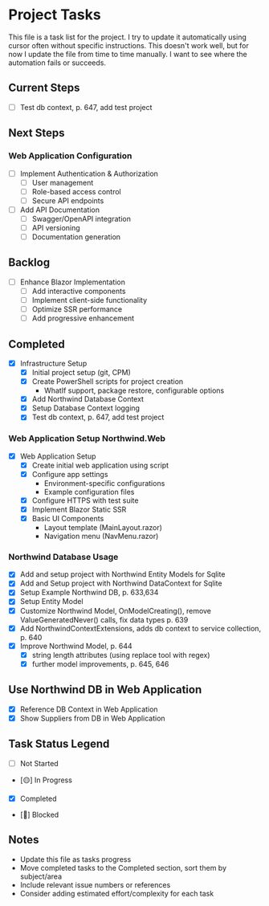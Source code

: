 # Project Tasks

This file is a task list for the project.
I try to update it automatically using cursor often without specific instructions.
This doesn't work well, but for now I update the file from time to time manually.
I want to see where the automation fails or succeeds.

## Current Steps
- [ ] Test db context, p. 647, add test project

## Next Steps

### Web Application Configuration
- [ ] Implement Authentication & Authorization
  - [ ] User management
  - [ ] Role-based access control
  - [ ] Secure API endpoints

- [ ] Add API Documentation
  - [ ] Swagger/OpenAPI integration
  - [ ] API versioning
  - [ ] Documentation generation

## Backlog
- [ ] Enhance Blazor Implementation
  - [ ] Add interactive components
  - [ ] Implement client-side functionality
  - [ ] Optimize SSR performance
  - [ ] Add progressive enhancement

## Completed
- [X] Infrastructure Setup
  - [X] Initial project setup (git, CPM)
  - [X] Create PowerShell scripts for project creation
    - WhatIf support, package restore, configurable options
  - [X] Add Northwind Database Context
  - [X] Setup Database Context logging
  - [X] Test db context, p. 647, add test project

### Web Application Setup Northwind.Web
- [X] Web Application Setup
  - [X] Create initial web application using script
  - [X] Configure app settings
    - Environment-specific configurations
    - Example configuration files
  - [X] Configure HTTPS with test suite
  - [X] Implement Blazor Static SSR
  - [X] Basic UI Components
    - Layout template (MainLayout.razor)
    - Navigation menu (NavMenu.razor)

### Northwind Database Usage
- [X] Add and setup project with Northwind Entity Models for Sqlite
- [X] Add and Setup project with Northwind DataContext for Sqlite
- [X] Setup Example Northwind DB, p. 633,634
- [X] Setup Entity Model
- [X] Customize Northwind Model, OnModelCreating(), remove ValueGeneratedNever() calls, fix data types p. 639
- [X] Add NorthwindContextExtensions, adds db context to service collection, p. 640
- [X] Improve Northwind Model, p. 644
  - [X] string length attributes (using replace tool with regex)
  - [X] further model improvements, p. 645, 646

## Use Northwind DB in Web Application
- [X] Reference DB Context in Web Application
- [X] Show Suppliers from DB in Web Application

## Task Status Legend
- [ ] Not Started
- [🟡] In Progress
- [X] Completed
- [🔴] Blocked

## Notes
- Update this file as tasks progress
- Move completed tasks to the Completed section, sort them by subject/area
- Include relevant issue numbers or references
- Consider adding estimated effort/complexity for each task